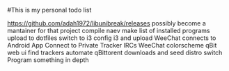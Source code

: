 #This is my personal todo list

https://github.com/adah1972/libunibreak/releases possibly become a mantainer for that project
compile naev
make list of installed programs upload to dotfiles
switch to i3
config i3 and upload
WeeChat connects to Android App
Connect to Private Tracker IRCs
WeeChat colorscheme
qBit web ui
find trackers
automate qBittorent downloads and seed
distro switch
Program something in depth
